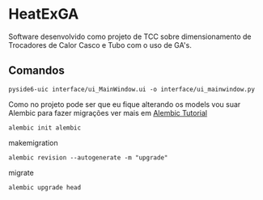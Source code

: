 # HeatExGA
 Software desenvolvido como projeto de TCC sobre dimensionamento de Trocadores de Calor Casco e Tubo com o uso de GA's.



## Comandos 

```
pyside6-uic interface/ui_MainWindow.ui -o interface/ui_mainwindow.py

```

Como no projeto pode ser que eu fique alterando os models vou suar Alembic para fazer migrações
ver mais em [Alembic Tutorial](https://simplyprashant.medium.com/how-to-use-alembic-for-your-database-migrations-d3e93cacf9e8)

```
alembic init alembic
```

makemigration
```
alembic revision --autogenerate -m "upgrade"
```

migrate
```
alembic upgrade head
```